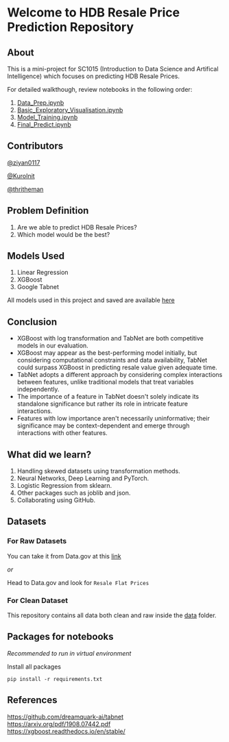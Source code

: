 # Welcome to HDB Resale Price Prediction Repository

## About

This is a mini-project for SC1015 (Introduction to Data Science and Artifical Intelligence) which focuses on predicting HDB Resale Prices.

For detailed walkthough, review notebooks in the following order:</br>

1. [Data_Prep.ipynb](Data_Prep.ipynb)
2. [Basic_Exploratory_Visualisation.ipynb](Basic_Exploratory_Visualisation.ipynb)
3. [Model_Training.ipynb](Model_Training.ipynb)
4. [Final_Predict.ipynb](FInal_Predict.ipynb)

## Contributors

[@ziyan0117](https://github.com/ziyan0117)

[@KuroInit](https://github.com/KuroInit)

[@thritheman](https://github.com/thritheman)

## Problem Definition

1. Are we able to predict HDB Resale Prices?
2. Which model would be the best?

## Models Used

1. Linear Regression
2. XGBoost
3. Google Tabnet

All models used in this project and saved are available [here](models)

## Conclusion

- XGBoost with log transformation and TabNet are both competitive models in our evaluation.
- XGBoost may appear as the best-performing model initially, but considering computational constraints and data availability, TabNet could surpass XGBoost in predicting resale value given adequate time.
- TabNet adopts a different approach by considering complex interactions between features, unlike traditional models that treat variables independently.
- The importance of a feature in TabNet doesn't solely indicate its standalone significance but rather its role in intricate feature interactions.
- Features with low importance aren't necessarily uninformative; their significance may be context-dependent and emerge through interactions with other features.

## What did we learn?

1. Handling skewed datasets using transformation methods.
2. Neural Networks, Deep Learning and PyTorch.
3. Logistic Regression from sklearn.
4. Other packages such as joblib and json.
5. Collaborating using GitHub.

## Datasets

### For Raw Datasets

You can take it from Data.gov at this [link](https://beta.data.gov.sg/collections/189/datasets/d_8b84c4ee58e3cfc0ece0d773c8ca6abc/view)

_or_

Head to Data.gov and look for `Resale Flat Prices`

### For Clean Dataset

This repository contains all data both clean and raw inside the [data](data) folder.

## Packages for notebooks

_Recommended to run in virtual environment_

Install all packages

    pip install -r requirements.txt

## References

https://github.com/dreamquark-ai/tabnet </br>
https://arxiv.org/pdf/1908.07442.pdf </br>
https://xgboost.readthedocs.io/en/stable/ </br>
